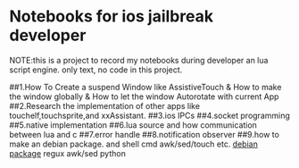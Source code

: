 Notebooks for ios jailbreak developer
==========================================


NOTE:this is a project to record my notebooks during developer an lua script engine.
only text, no code in this project.

##1.How To Create a suspend Window like AssistiveTouch
  & How to make the window globally
  & How to let the window Autorotate with current App
##2.Research the implementation of other apps like touchelf,touchsprite,and xxAssistant.
##3.ios IPCs
##4.socket programming 
##5.native implementation
##6.lua source and how communication between lua and c
##7.error handle
##8.notification observer
##9.how to make an debian package. and shell cmd awk/sed/touch etc.
   [debian package](./DEBIAN_FORMAT.MD)
   regux
   awk/sed
   python
